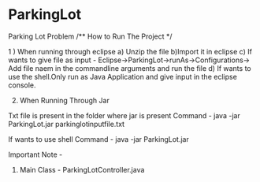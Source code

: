 # ParkingLot
Parking Lot Problem 
/** How to Run The Project */

1 ) When running through eclipse
	a) Unzip the file
	b)Import it in eclipse
	c) If wants to give file as input - Eclipse->ParkingLot->runAs->Configurations-> 
		Add file naem in the commandline arguments and run the file
	d) If wants to use the shell.Only run as Java Application and give input in the eclipse console.
	

2) When Running Through Jar

Txt file is present in the folder where jar is present
Command - java -jar ParkingLot.jar parkinglotinputfile.txt

If wants to use shell
Command -  java -jar ParkingLot.jar

Important Note - 

1) Main Class - ParkingLotController.java
	

